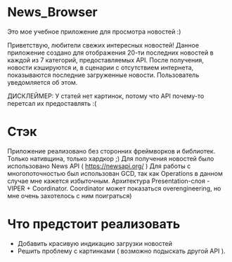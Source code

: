 # News_Browser
Это мое учебное приложение для просмотра новостей :)

Приветствую, любители свежих интересных новостей! Данное приложение создано для отображения 20-ти последних новостей в каждой из 7 категорий, предоставляемых API. После получения, новости кэшируются и, в сценарии с отсутствием интернета, показываются последние загруженные новости. Пользователь уведомляется об этом. 

ДИСКЛЕЙМЕР: У статей нет картинок, потому что API почему-то перетсал их предоставлять :( 

# Стэк 
Приложение реализовано без сторонних фреймворков и библиотек. Только нативщина, только хардкор ;)
Для получения новостей было использовано News API ( https://newsapi.org/ ) 
Для работы с многопоточностью был использован GCD, так как Operations в данном случае мне кажется избыточным. 
Архитектура Presentation-слоя - VIPER + Coordinator. Coordinator может показаться overengineering, но мне очень захотелось с ним поиграться)

# Что предстоит реализовать
- Добавить красивую индикацию загрузки новостей
- Решить проблему с картинками ( возможно подыскать другой API ). 
